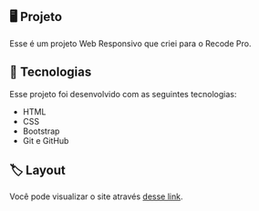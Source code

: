 <p align="center">
</p>

## 🖥️ Projeto
Esse é um projeto Web Responsivo que criei para o Recode Pro.

## 🚀 Tecnologias
Esse projeto foi desenvolvido com as seguintes tecnologias:

- HTML
- CSS
- Bootstrap
- Git e GitHub

## 🏷️ Layout
Você pode visualizar o site através
[desse link](https://patsferrer.github.io/49ers/).